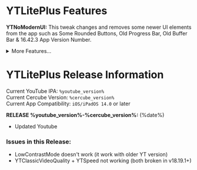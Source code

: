 # YTLitePlus Features

**YTNoModernUI:** This tweak changes and removes some newer UI elements from the app such as Some Rounded Buttons, Old Progress Bar, Old Buffer Bar & 16.42.3 App Version Number.

<details>
<summary>More Features...</summary>

**LowContrastMode:** This tweak helps remove the new contrasty looking UI that was first introduced way back in 2020 August/September. (Tweak made by arichorn)

**LowContrastModeColors:** for users who doesn’t use gray will get a set of colors to switch which changes and improves the UI Customization. (Add-on added for LowContrastMode)

**YTNoHeatwaves:** Turns off the Heatwaves Feature in the video player. `(CercubePlus/VideoPlayerOverlayControls)`

**YTNoUpgradeDialog:** Disables the Upgrade Dialog so you won’t be prompted to update the app.

**YouMute:** Mute/unmute videos in YouTube directly.

**iPadLayout:** Gives iPhone users the ability to use the iPad’s Interface and the ability to use some of the YouTube features that are not on iPhone.

**iPhoneLayout:** Gives iPad users the ability to use Community Posts, to create Shorts and the ability to use the buggy iPhone layout. but using it in split view mode fixes the UI.

**HideSponsorBlockButton:** Hide the SponsorBlock Button shown on the Nav Bar. Added by Dayanch96

**DisableWifiRelatedOptions:** want to remove sections that are only shown when internet is on? You can toggle this to remove all of those sections. Well not all, but toggling the option will remove some of the annoying sections that may not be used.

**HideShadowOverlayButtons:** want to remove shadow overlay on the buttons used in the video player? Then toggle this to remove the Shadow Overlay on the buttons Previous, Next, Rewind, Forward.

</details>

# YTLitePlus Release Information

Current YouTube IPA: `%youtube_version%`  
Current Cercube Version: `%cercube_version%`  
Current App Compatibility: `iOS/iPadOS 14.0` or later

**RELEASE %youtube_version%-%cercube_version%:** (%date%)

- Updated Youtube

### Issues in this Release:
- LowContrastMode doesn't work (it work with older YT version)
- YTClassicVideoQuality + YTSpeed not working (both broken in v18.19.1+)